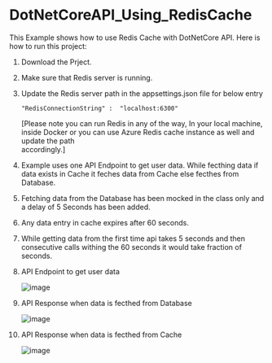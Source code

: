 # DotNetCoreAPI_Using_RedisCache

This Example shows how to use Redis Cache with DotNetCore API. Here is how to run this project:

1. Download the Prject.

2. Make sure that Redis server is running.

3. Update the Redis server path in the appsettings.json file for below entry

      `"RedisConnectionString" :  "localhost:6300"`     
   
      [Please note you can run Redis in any of the way, In your local machine, inside Docker or you can use Azure Redis cache instance as well and update the path    
      accordingly.]
   
 4. Example uses one API Endpoint to get user data. While fecthing data if data exists in Cache it feches data from Cache else fecthes from Database.
         
 5. Fetching data from the Database has been mocked in the class only and a delay of 5 Seconds has been added. 
      
 6. Any data entry in cache expires after 60 seconds.
     
 7. While getting data from the first time api takes 5 seconds and then consecutive calls withing the 60 seconds it would take fraction of seconds.

 8. API Endpoint to get user data
   
      ![image](https://user-images.githubusercontent.com/46951524/116662334-48c45a80-a9b3-11eb-82fb-887d3a2b2468.png)
      
 9. API Response when data is fecthed from Database 
   
      ![image](https://user-images.githubusercontent.com/46951524/116662637-a6f13d80-a9b3-11eb-9fb6-81ed3a3a682b.png)      
            
  10. API Response when data is fecthed from Cache 
      
      ![image](https://user-images.githubusercontent.com/46951524/116662738-c4bea280-a9b3-11eb-80c0-5e7e8c52acdc.png)
     
